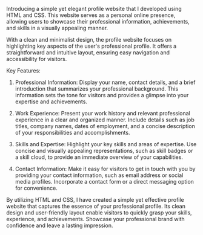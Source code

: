 Introducing a simple yet elegant profile website that I developed using HTML and CSS. This website serves as a personal online presence, allowing users to showcase their professional information, achievements, and skills in a visually appealing manner.


With a clean and minimalist design, the profile website focuses on highlighting key aspects of the user's professional profile. It offers a straightforward and intuitive layout, ensuring easy navigation and accessibility for visitors.


Key Features:


1. Professional Information: Display your name, contact details, and a brief introduction that summarizes your professional background. This information sets the tone for visitors and provides a glimpse into your expertise and achievements.


2. Work Experience: Present your work history and relevant professional experience in a clear and organized manner. Include details such as job titles, company names, dates of employment, and a concise description of your responsibilities and accomplishments.


3. Skills and Expertise: Highlight your key skills and areas of expertise. Use concise and visually appealing representations, such as skill badges or a skill cloud, to provide an immediate overview of your capabilities.


4. Contact Information: Make it easy for visitors to get in touch with you by providing your contact information, such as email address or social media profiles. Incorporate a contact form or a direct messaging option for convenience.



By utilizing HTML and CSS, I have created a simple yet effective profile website that captures the essence of your professional profile. Its clean design and user-friendly layout enable visitors to quickly grasp your skills, experience, and achievements. Showcase your professional brand with confidence and leave a lasting impression. 
